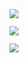<a href="https://yeongjujeong1021.tistory.com/" target="_blank"><img src="https://img.shields.io/badge/TISTORY-000000?style=flat-square&logo=GitHub&logoColor=FFFFFF"/></a>

<a href="https://www.acmicpc.net/user/yeongjujeong1021" target="_blank"><img src="https://img.shields.io/badge/BOJ-FFFFFF?style=for-the-badge&logo=#181717&logoColor=000000"/></a>

<a href="https://solved.ac/profile/yeongjujeong1021" target="_blank"><img src="https://img.shields.io/badge/SOLVED.AC-FFFFFF?style=for-the-badge&logo=#181717&logoColor=000000"/></a>